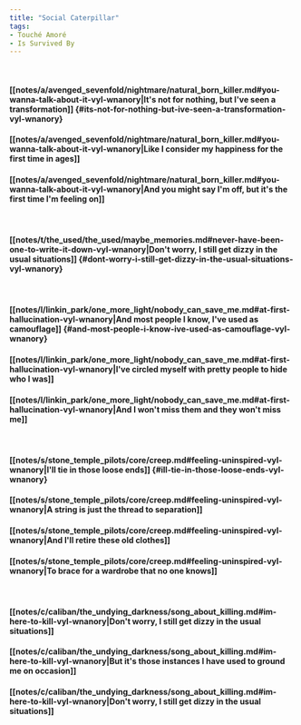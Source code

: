 ```yaml
---
title: "Social Caterpillar"
tags:
- Touché Amoré
- Is Survived By
---
```

&nbsp;
#### [[notes/a/avenged_sevenfold/nightmare/natural_born_killer.md#you-wanna-talk-about-it-vyl-wnanory|It's not for nothing, but I've seen a transformation]] {#its-not-for-nothing-but-ive-seen-a-transformation-vyl-wnanory}
#### [[notes/a/avenged_sevenfold/nightmare/natural_born_killer.md#you-wanna-talk-about-it-vyl-wnanory|Like I consider my happiness for the first time in ages]]
#### [[notes/a/avenged_sevenfold/nightmare/natural_born_killer.md#you-wanna-talk-about-it-vyl-wnanory|And you might say I'm off, but it's the first time I'm feeling on]]
&nbsp;
#### [[notes/t/the_used/the_used/maybe_memories.md#never-have-been-one-to-write-it-down-vyl-wnanory|Don't worry, I still get dizzy in the usual situations]] {#dont-worry-i-still-get-dizzy-in-the-usual-situations-vyl-wnanory}
&nbsp;
#### [[notes/l/linkin_park/one_more_light/nobody_can_save_me.md#at-first-hallucination-vyl-wnanory|And most people I know, I've used as camouflage]] {#and-most-people-i-know-ive-used-as-camouflage-vyl-wnanory}
#### [[notes/l/linkin_park/one_more_light/nobody_can_save_me.md#at-first-hallucination-vyl-wnanory|I've circled myself with pretty people to hide who I was]]
#### [[notes/l/linkin_park/one_more_light/nobody_can_save_me.md#at-first-hallucination-vyl-wnanory|And I won't miss them and they won't miss me]]
&nbsp;
#### [[notes/s/stone_temple_pilots/core/creep.md#feeling-uninspired-vyl-wnanory|I'll tie in those loose ends]] {#ill-tie-in-those-loose-ends-vyl-wnanory}
#### [[notes/s/stone_temple_pilots/core/creep.md#feeling-uninspired-vyl-wnanory|A string is just the thread to separation]]
#### [[notes/s/stone_temple_pilots/core/creep.md#feeling-uninspired-vyl-wnanory|And I'll retire these old clothes]]
#### [[notes/s/stone_temple_pilots/core/creep.md#feeling-uninspired-vyl-wnanory|To brace for a wardrobe that no one knows]]
&nbsp;
#### [[notes/c/caliban/the_undying_darkness/song_about_killing.md#im-here-to-kill-vyl-wnanory|Don't worry, I still get dizzy in the usual situations]]
#### [[notes/c/caliban/the_undying_darkness/song_about_killing.md#im-here-to-kill-vyl-wnanory|But it's those instances I have used to ground me on occasion]]
#### [[notes/c/caliban/the_undying_darkness/song_about_killing.md#im-here-to-kill-vyl-wnanory|Don't worry, I still get dizzy in the usual situations]]
